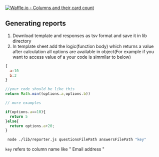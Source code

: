 [![Waffle.io - Columns and their card count](https://badge.waffle.io/veera83372/Security-Assesment.svg?columns=all)](https://waffle.io/veera83372/Security-Assesment)



## Generating reports ##

1. Download template and responses as tsv format and save it in lib directory
2. In template sheet add the logic(function body) which returns a value after calculation  all options are available in object(For example if you want to access value of a your code is simmilar to below)

```js
{
  a:10
  b:3
}

//your code should be like this
return Math.min((options.a,options.b))

// more examples

if(options.a==10){
  return 5
}else{
  return options.a+20;
}
```

```bash
 node ./lib/reporter.js questionsFilePath answersFilePath "key"
```
` key ` refers to column name like  " Email address "
